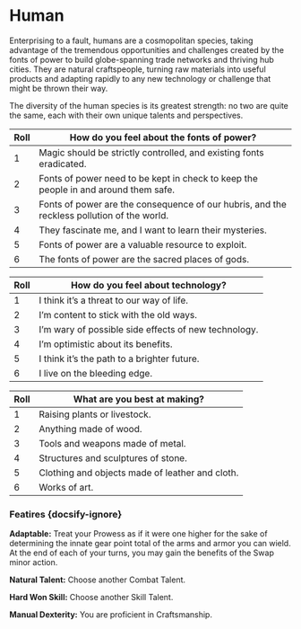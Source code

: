 # Human
Enterprising to a fault, humans are a cosmopolitan species, taking advantage of the tremendous opportunities and challenges created by the fonts of power to build globe-spanning trade networks and thriving hub cities. They are natural craftspeople, turning raw materials into useful products and adapting rapidly to any new technology or challenge that might be thrown their way.

The diversity of the human species is its greatest strength: no two are quite the same, each with their own unique talents and perspectives.

Roll | How do you feel about the fonts of power?
-- | --
1 | Magic should be strictly controlled, and existing fonts eradicated.
2 | Fonts of power need to be kept in check to keep the people in and around them safe.
3 | Fonts of power are the consequence of our hubris, and the reckless pollution of the world.
4 | They fascinate me, and I want to learn their mysteries.
5 | Fonts of power are a valuable resource to exploit.
6 | The fonts of power are the sacred places of gods.


Roll | How do you feel about technology?
-- | --
1 | I think it’s a threat to our way of life.
2 | I’m content to stick with the old ways.
3 | I’m wary of possible side effects of new technology.
4 | I’m optimistic about its benefits.
5 | I think it’s the path to a brighter future.
6 | I live on the bleeding edge.


Roll | What are you best at making?
-- | --
1 | Raising plants or livestock.
2 | Anything made of wood.
3 | Tools and weapons made of metal.
4 | Structures and sculptures of stone.
5 | Clothing and objects made of leather and cloth.
6 | Works of art.

### Featires {docsify-ignore}

**Adaptable:** Treat your Prowess as if it were one higher for the sake of determining the innate gear point total of the arms and armor you can wield. At the end of each of your turns, you may gain the benefits of the Swap minor action.

**Natural Talent:** Choose another Combat Talent.

**Hard Won Skill:** Choose another Skill Talent.

**Manual Dexterity:** You are proficient in Craftsmanship.
